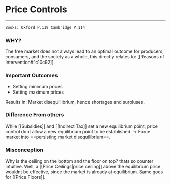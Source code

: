 # Price Controls
---
```ad-Resources
Books: Oxford P.119 Cambridge P.114
```
### WHY?
The free market does not always lead to an optimal outcome for producers, consumers, and the society as a whole, this directly relates to: [[Reasons of Intervention#^c10c92]].

### Important Outcomes
- Setting minimum prices
- Setting maximum prices

Results in: Market disequillibrium, hence shortages and surpluses.

### Difference From others
While [[Subsidies]] and [[Indirect Tax]] set a new equilibrium point, price control dont allow a new equilibrium point to be established. -> Force market into ==persisting market disequilibrium==.

### Misconception
Why is the ceiling on the bottom and the floor on top? thats so counter intuitive.
Well, a [[Price Ceilings|price ceiling]] above the equilibrium price wouldnt be effective, since the market is already at equilibrium. Same goes for [[Price Floors]].